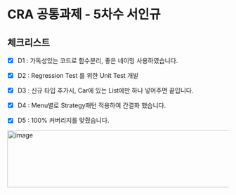 # CRA 공통과제 - 5차수 서인규

## 체크리스트

- [x] D1 : 가독성있는 코드로 함수분리, 좋은 네이밍 사용하였습니다.
- [x] D2 : Regression Test 를 위한 Unit Test 개발
- [x] D3 : 신규 타입 추가시, Car에 있는 List에만 하나 넣어주면 끝입니다.
- [x] D4 : Menu별로 Strategy패턴 적용하여 간결화 했습니다.
- [x] D5 : 100% 커버리지를 맞췄습니다.


<img width="640" height="130" alt="image" src="https://github.com/user-attachments/assets/cacee92c-c7fc-4374-922e-a2d67ee78458" />

